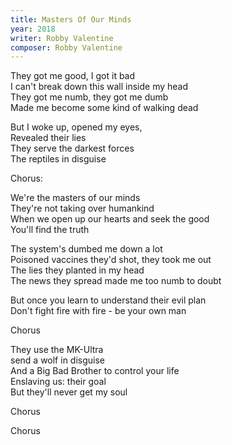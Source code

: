 ```yaml
---
title: Masters Of Our Minds
year: 2018
writer: Robby Valentine
composer: Robby Valentine
---
```


<p>They got me good, I got it bad<br />
I can't break down this wall inside my head<br />
They got me numb, they got me dumb<br />
Made me become some kind of walking dead</p>

<p>But I woke up, opened my eyes,<br /> 
Revealed their lies<br />
They serve the darkest forces <br />
The reptiles in disguise</p>

<p class="em">Chorus:</p>

<p>We're the masters of our minds<br />
They're not taking over humankind<br />
When we open up our hearts and seek the good<br />
You'll find the truth</p>

<p>The system's dumbed me down a lot<br />
Poisoned vaccines they'd shot, they took me out<br />
The lies they planted in my head<br />
The news they spread made me too numb to doubt</p>

<p>But once you learn to understand their evil plan <br />
Don't fight fire with fire - be your own man</p>

<p class="em">Chorus</p>

<p>They use the MK-Ultra<br />
send a wolf in disguise<br />
And a Big Bad Brother to control your life <br />
Enslaving us: their goal<br />
But they'll never get my soul</p>

<p class="em">Chorus</p>

<p class="em">Chorus</p>